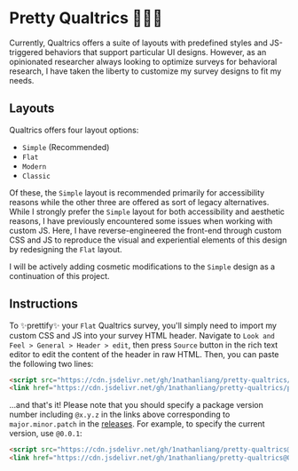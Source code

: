 # Pretty Qualtrics 💅🏻🫦

Currently, Qualtrics offers a suite of layouts with predefined styles and JS-triggered behaviors that support 
particular UI designs. However, as an opinionated researcher always looking to optimize surveys for behavioral 
research, I have taken the liberty to customize my survey designs to fit my needs.

## Layouts

Qualtrics offers four layout options:
 *   `Simple` (Recommended)
 *   `Flat`
 *   `Modern`
 *   `Classic`

Of these, the `Simple` layout is recommended primarily for accessibility reasons while the other three are offered 
as sort of legacy alternatives. While I strongly prefer the `Simple` layout for both accessibility and aesthetic
reasons, I have previously encountered some issues when working with custom JS. Here, I have reverse-engineered the front-end through custom CSS and JS to reproduce the visual and experiential elements of this design by redesigning the `Flat` layout.

I will be actively adding cosmetic modifications to the `Simple` design as a continuation of this project.

## Instructions

To ✨prettify✨ your `Flat` Qualtrics survey, you'll simply need to import my custom CSS and JS into your 
survey HTML header. Navigate to `Look and Feel > General > Header > edit`, then press `Source` button in the
rich text editor to edit the content of the header in raw HTML. Then, you can paste the following two lines:

```html
<script src="https://cdn.jsdelivr.net/gh/1nathanliang/pretty-qualtrics/scripts/script.min.js"></script>
<link href="https://cdn.jsdelivr.net/gh/1nathanliang/pretty-qualtrics/public/style.css" rel="stylesheet" />
```

...and that's it! Please note that you should specify a package version number including `@x.y.z` in the links 
above corresponding to `major.minor.patch` in the [releases](https://github.com/1nathanliang/pretty-qualtrics/releases). For example, to specify the current version, use `@0.0.1`:

```html
<script src="https://cdn.jsdelivr.net/gh/1nathanliang/pretty-qualtrics@0.0.0/scripts/script.min.js"></script>
<link href="https://cdn.jsdelivr.net/gh/1nathanliang/pretty-qualtrics@0.0.0/public/style.min.css" rel="stylesheet" />
```